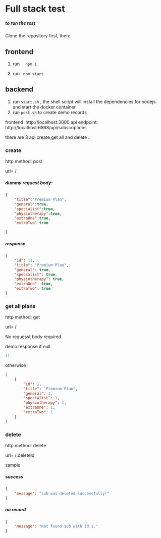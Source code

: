 # Full stack test

##### to run the test
Clone the repository first, then:

## frontend
1. run ```  npm i```

2. run ``` npm start```

## backend

1. run ```start.sh``` , the shell script will install the dependencies for  nodejs and start the docker container
2. run ```post.sh``` to create demo records 


frontend :http://localhost:3000
api endpoint: http://localhost:6868/api/subscriptions


there are 3 api create,get all and delete :
### create
http method: post


url= /
##### dummy request body:
```json
{
    "title":"Premium Plan",
    "general":true,
    "specialist":true,
    "physiotherapy":true,
    "extraOne":true,
    "extraTwo":true

}

```
##### response
```json
{
    "id": 11,
    "title": "Premium Plan",
    "general": true,
    "specialist": true,
    "physiotherapy": true,
    "extraOne": true,
    "extraTwo": true
}
```

### get all plans

http method: get

url= /


No requesst body required

demo response 
if null
```json
[]
```
otherwise
```json
[
    {
        "id": 1,
        "title": "Premium Plan",
        "general": 1,
        "specialist": 1,
        "physiotherapy": 1,
        "extraOne": 1,
        "extraTwo": 1
    }
]
```


### delete
http method: delete



url= /:deleteId

sample

##### success
```json
{
    "message": "sub was deleted successfully!"
}

```

##### no record
```json
{
    "message": "Not found sub with id 1."
}
```